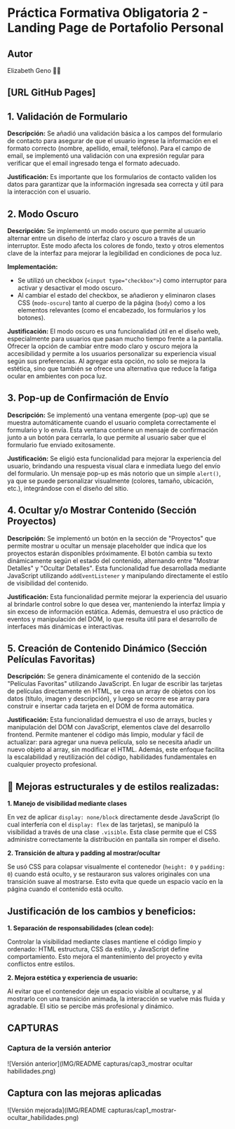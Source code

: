 # Práctica Formativa Obligatoria 2 - Landing Page de Portafolio Personal

## Autor

Elizabeth Geno 🕵️‍♀️

## [URL GitHub Pages]



## 1. Validación de Formulario

**Descripción:** Se añadió una validación básica a los campos del formulario de contacto para asegurar de que el usuario ingrese la información en el formato correcto (nombre, apellido, email, teléfono).
Para el campo de email, se implementó una validación con una expresión regular para verificar que el email ingresado tenga el formato adecuado.

**Justificación:** Es importante que los formularios de contacto validen los datos para garantizar que la información ingresada sea correcta y útil para la interacción con el usuario.

## 2. Modo Oscuro

**Descripción:** Se implementó un modo oscuro que permite al usuario alternar entre un diseño de interfaz claro y oscuro a través de un interruptor. Este modo afecta los colores de fondo, texto y otros elementos clave de la interfaz para mejorar la legibilidad en condiciones de poca luz.

**Implementación:**

- Se utilizó un checkbox (`<input type="checkbox">`) como interruptor para activar y desactivar el modo oscuro.
- Al cambiar el estado del checkbox, se añadieron y eliminaron clases CSS (`modo-oscuro`) tanto al cuerpo de la página (`body`) como a los elementos relevantes (como el encabezado, los formularios y los botones).

**Justificación:** El modo oscuro es una funcionalidad útil en el diseño web, especialmente para usuarios que pasan mucho tiempo frente a la pantalla. Ofrecer la opción de cambiar entre modo claro y oscuro mejora la accesibilidad y permite a los usuarios personalizar su experiencia visual según sus preferencias. Al agregar esta opción, no solo se mejora la estética, sino que también se ofrece una alternativa que reduce la fatiga ocular en ambientes con poca luz.

## 3. Pop-up de Confirmación de Envío

**Descripción:** Se implementó una ventana emergente (pop-up) que se muestra automáticamente cuando el usuario completa correctamente el formulario y lo envía. Esta ventana contiene un mensaje de confirmación junto a un botón para cerrarla, lo que permite al usuario saber que el formulario fue enviado exitosamente.

**Justificación:** Se eligió esta funcionalidad para mejorar la experiencia del usuario, brindando una respuesta visual clara e inmediata luego del envío del formulario. Un mensaje pop-up es más notorio que un simple `alert()`, ya que se puede personalizar visualmente (colores, tamaño, ubicación, etc.), integrándose con el diseño del sitio.

## 4. Ocultar y/o Mostrar Contenido (Sección Proyectos)

**Descripción:** Se implementó un botón en la sección de "Proyectos" que permite mostrar u ocultar un mensaje placeholder que indica que los proyectos estarán disponibles próximamente. El botón cambia su texto dinámicamente según el estado del contenido, alternando entre "Mostrar Detalles" y "Ocultar Detalles". Esta funcionalidad fue desarrollada mediante JavaScript utilizando `addEventListener` y manipulando directamente el estilo de visibilidad del contenido.

**Justificación:** Esta funcionalidad permite mejorar la experiencia del usuario al brindarle control sobre lo que desea ver, manteniendo la interfaz limpia y sin exceso de información estática. Además, demuestra el uso práctico de eventos y manipulación del DOM, lo que resulta útil para el desarrollo de interfaces más dinámicas e interactivas.

## 5. Creación de Contenido Dinámico (Sección Películas Favoritas)

**Descripción:** Se genera dinámicamente el contenido de la sección "Películas Favoritas" utilizando JavaScript. En lugar de escribir las tarjetas de películas directamente en HTML, se crea un array de objetos con los datos (título, imagen y descripción), y luego se recorre ese array para construir e insertar cada tarjeta en el DOM de forma automática.

**Justificación:** Esta funcionalidad demuestra el uso de arrays, bucles y manipulación del DOM con JavaScript, elementos clave del desarrollo frontend. Permite mantener el código más limpio, modular y fácil de actualizar: para agregar una nueva película, solo se necesita añadir un nuevo objeto al array, sin modificar el HTML. Además, este enfoque facilita la escalabilidad y reutilización del código, habilidades fundamentales en cualquier proyecto profesional.

## 🔧 Mejoras estructurales y de estilos realizadas:

**1. Manejo de visibilidad mediante clases**

En vez de aplicar `display: none/block` directamente desde JavaScript (lo cual interfería con el `display: flex` de las tarjetas), se manipuló la visibilidad a través de una clase `.visible`. Esta clase permite que el CSS administre correctamente la distribución en pantalla sin romper el diseño.

**2. Transición de altura y padding al mostrar/ocultar**

Se usó CSS para colapsar visualmente el contenedor (`height: 0` y `padding: 0`) cuando está oculto, y se restauraron sus valores originales con una transición suave al mostrarse. Esto evita que quede un espacio vacío en la página cuando el contenido está oculto.

## Justificación de los cambios y beneficios:

**1. Separación de responsabilidades (clean code):**

Controlar la visibilidad mediante clases mantiene el código limpio y ordenado: HTML estructura, CSS da estilo, y JavaScript define comportamiento. Esto mejora el mantenimiento del proyecto y evita conflictos entre estilos.

**2. Mejora estética y experiencia de usuario:**

Al evitar que el contenedor deje un espacio visible al ocultarse, y al mostrarlo con una transición animada, la interacción se vuelve más fluida y agradable. El sitio se percibe más profesional y dinámico.

## CAPTURAS 
###  Captura de la versión anterior

![Versión anterior](IMG/README capturas/cap3_mostrar ocultar habilidades.png)

## Captura con las mejoras aplicadas

![Versión mejorada](IMG/README capturas/cap1_mostrar-ocultar_habilidades.png)
